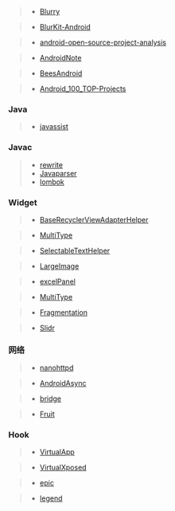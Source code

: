 
> * [Blurry](https://github.com/wasabeef/Blurry "Blurry")

> * [BlurKit-Android](https://github.com/wonderkiln/BlurKit-Android)

> * [android-open-source-project-analysis](https://github.com/guoxiaoxing/android-open-source-project-analysis)

> * [AndroidNote](https://github.com/GcsSloop/AndroidNote)

> * [BeesAndroid](https://github.com/BeesAndroid/BeesAndroid)

> * [Android_100_TOP-Projects](https://github.com/ShaunSheep/Android_100_TOP-Projects)

### Java

> * [javassist](https://github.com/jboss-javassist/javassist)

### Javac

> * [rewrite](https://github.com/Netflix-Skunkworks/rewrite)
> * [Javaparser](https://github.com/Javaparser/Javaparser)
> * [lombok](https://github.com/rzwitserloot/lombok)

### Widget

> * [BaseRecyclerViewAdapterHelper](https://github.com/CymChad/BaseRecyclerViewAdapterHelper)

> * [MultiType](https://github.com/drakeet/MultiType)

> * [SelectableTextHelper](https://github.com/laobie/SelectableTextHelper)

> * [LargeImage](https://github.com/LuckyJayce/LargeImage)

> * [excelPanel](https://github.com/zhouchaoyuan/excelPanel)

> * [MultiType](https://github.com/drakeet/MultiType)

> * [Fragmentation](https://github.com/YoKeyword/Fragmentation)

> * [Slidr](https://github.com/r0adkll/Slidr)

### 网络

> * [nanohttpd](https://github.com/NanoHttpd/nanohttpd)

> * [AndroidAsync](https://github.com/koush/AndroidAsync)

> * [bridge](https://github.com/afollestad/bridge)

> * [Fruit](https://github.com/ghuiii/Fruit)

### Hook

> * [VirtualApp](https://github.com/asLody/VirtualApp)

> * [VirtualXposed](https://github.com/android-hacker/VirtualXposed)

> * [epic](https://github.com/tiann/epic)

> * [legend](https://github.com/asLody/legend)
